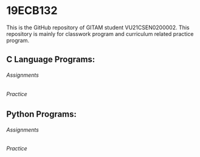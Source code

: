 # 19ECB132
This is the GitHub repository of GITAM student VU21CSEN0200002. This repository is mainly for classwork program and curriculum related practice program.
## **C Language Programs:**
###### Assignments
###### Practice

## **Python Programs:**
###### Assignments
###### Practice
